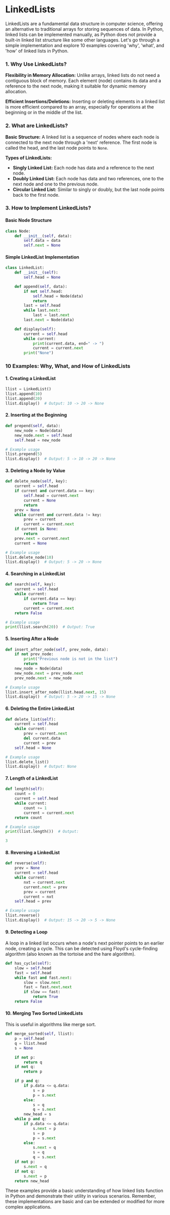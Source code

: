 # LinkedLists

LinkedLists are a fundamental data structure in computer science, offering an alternative to 
traditional arrays for storing sequences of data. 
In Python, linked lists can be implemented manually, as Python does not provide a built-in linked list structure like some other languages. Let's go through a simple implementation and explore 10 examples covering 'why', 'what', and 'how' of linked lists in Python.

### 1. Why Use LinkedLists?

**Flexibility in Memory Allocation:**
Unlike arrays, linked lists do not need a contiguous block of memory. Each element (node) contains its data and a reference to the next node, making it suitable for dynamic memory allocation.

**Efficient Insertions/Deletions:**
Inserting or deleting elements in a linked list is more efficient compared to an array, especially for operations at the beginning or in the middle of the list.

### 2. What are LinkedLists?

**Basic Structure:**
A linked list is a sequence of nodes where each node is connected to the next node through a 'next' reference. The first node is called the head, and the last node points to `None`.

**Types of LinkedLists:**
- **Singly Linked List:** Each node has data and a reference to the next node.
- **Doubly Linked List:** Each node has data and two references, one to the next node and one to the previous node.
- **Circular Linked List:** Similar to singly or doubly, but the last node points back to the first node.

### 3. How to Implement LinkedLists?

#### Basic Node Structure
```python
class Node:
    def __init__(self, data):
        self.data = data
        self.next = None
```

#### Simple LinkedList Implementation
```python
class LinkedList:
    def __init__(self):
        self.head = None

    def append(self, data):
        if not self.head:
            self.head = Node(data)
            return
        last = self.head
        while last.next:
            last = last.next
        last.next = Node(data)

    def display(self):
        current = self.head
        while current:
            print(current.data, end=" -> ")
            current = current.next
        print("None")
```

### 10 Examples: Why, What, and How of LinkedLists

#### 1. Creating a LinkedList
```python
llist = LinkedList()
llist.append(10)
llist.append(20)
llist.display()  # Output: 10 -> 20 -> None
```

#### 2. Inserting at the Beginning
```python
def prepend(self, data):
    new_node = Node(data)
    new_node.next = self.head
    self.head = new_node

# Example usage
llist.prepend(5)
llist.display()  # Output: 5 -> 10 -> 20 -> None
```

#### 3. Deleting a Node by Value
```python
def delete_node(self, key):
    current = self.head
    if current and current.data == key:
        self.head = current.next
        current = None
        return
    prev = None
    while current and current.data != key:
        prev = current
        current = current.next
    if current is None:
        return
    prev.next = current.next
    current = None

# Example usage
llist.delete_node(10)
llist.display()  # Output: 5 -> 20 -> None
```

#### 4. Searching in a LinkedList
```python
def search(self, key):
    current = self.head
    while current:
        if current.data == key:
            return True
        current = current.next
    return False

# Example usage
print(llist.search(20))  # Output: True
```

#### 5. Inserting After a Node
```python
def insert_after_node(self, prev_node, data):
    if not prev_node:
        print("Previous node is not in the list")
        return
    new_node = Node(data)
    new_node.next = prev_node.next
    prev_node.next = new_node

# Example usage
llist.insert_after_node(llist.head.next, 15)
llist.display()  # Output: 5 -> 20 -> 15 -> None
```

#### 6. Deleting the Entire LinkedList
```python
def delete_list(self):
    current = self.head
    while current:
        prev = current.next
        del current.data
        current = prev
    self.head = None

# Example usage
llist.delete_list()
llist.display()  # Output: None
```

#### 7. Length of a LinkedList
```python
def length(self):
    count = 0
    current = self.head
    while current:
        count += 1
        current = current.next
    return count

# Example usage
print(llist.length())  # Output: 

3
```

#### 8. Reversing a LinkedList
```python
def reverse(self):
    prev = None
    current = self.head
    while current:
        nxt = current.next
        current.next = prev
        prev = current
        current = nxt
    self.head = prev

# Example usage
llist.reverse()
llist.display()  # Output: 15 -> 20 -> 5 -> None
```

#### 9. Detecting a Loop
A loop in a linked list occurs when a node's next pointer points to an earlier node, creating a cycle. This can be detected using Floyd's cycle-finding algorithm (also known as the tortoise and the hare algorithm).

```python
def has_cycle(self):
    slow = self.head
    fast = self.head
    while fast and fast.next:
        slow = slow.next
        fast = fast.next.next
        if slow == fast:
            return True
    return False
```

#### 10. Merging Two Sorted LinkedLists
This is useful in algorithms like merge sort.

```python
def merge_sorted(self, llist):
    p = self.head
    q = llist.head
    s = None

    if not p:
        return q
    if not q:
        return p

    if p and q:
        if p.data <= q.data:
            s = p
            p = s.next
        else:
            s = q
            q = s.next
        new_head = s
    while p and q:
        if p.data <= q.data:
            s.next = p
            s = p
            p = s.next
        else:
            s.next = q
            s = q
            q = s.next
    if not p:
        s.next = q
    if not q:
        s.next = p
    return new_head
```

These examples provide a basic understanding of how linked lists function in Python and demonstrate their utility in various scenarios. Remember, these implementations are basic and can be extended or modified for more complex applications.
